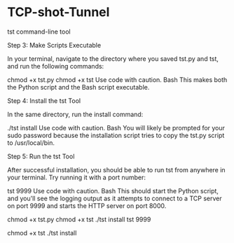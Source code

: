 # TCP-shot-Tunnel
tst command-line tool



Step 3: Make Scripts Executable

In your terminal, navigate to the directory where you saved tst.py and tst, and run the following commands:

chmod +x tst.py
chmod +x tst
Use code with caution.
Bash
This makes both the Python script and the Bash script executable.

Step 4: Install the tst Tool

In the same directory, run the install command:

./tst install
Use code with caution.
Bash
You will likely be prompted for your sudo password because the installation script tries to copy the tst.py script to /usr/local/bin.

Step 5: Run the tst Tool

After successful installation, you should be able to run tst from anywhere in your terminal. Try running it with a port number:

tst 9999
Use code with caution.
Bash
This should start the Python script, and you'll see the logging output as it attempts to connect to a TCP server on port 9999 and starts the HTTP server on port 8000.


chmod +x tst.py
chmod +x tst
./tst install
tst 9999


chmod +x tst
./tst install